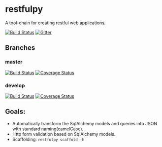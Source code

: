 # restfulpy

A tool-chain for creating restful web applications.

[![Build Status](http://img.shields.io/pypi/v/restfulpy.svg)](https://pypi.python.org/pypi/restfulpy)
[![Gitter](https://img.shields.io/gitter/room/Carrene/restfulpy.svg)](https://gitter.im/Carrene/restfulpy)
     
## Branches

### master

[![Build Status](https://travis-ci.org/Carrene/restfulpy.svg?branch=master)](https://travis-ci.org/Carrene/restfulpy)
[![Coverage Status](https://coveralls.io/repos/github/Carrene/restfulpy/badge.svg?branch=master)](https://coveralls.io/github/Carrene/restfulpy?branch=master)

### develop

[![Build Status](https://travis-ci.org/Carrene/restfulpy.svg?branch=develop)](https://travis-ci.org/Carrene/restfulpy)
[![Coverage Status](https://coveralls.io/repos/github/Carrene/restfulpy/badge.svg?branch=develop)](https://coveralls.io/github/Carrene/restfulpy?branch=develop)



## Goals:
 
- Automatically transform the SqlAlchemy models and queries into JSON with 
standard naming(camelCase).
- Http form validation based on SqlAlchemy models.
- Scaffolding: `restfulpy scaffold -h`

